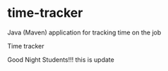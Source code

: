 # time-tracker
Java (Maven) application for tracking time on the job

Time tracker

Good Night Students!!!
this is update


